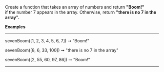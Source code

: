 Create a function that takes an array of numbers and return **"Boom!"** <br/>
if the number 7 appears in the array. Otherwise, return **"there is no 7 in the array".**

**Examples**

***
sevenBoom([1, 2, 3, 4, 5, 6, 7]) ➞ "Boom!"

sevenBoom([8, 6, 33, 100]) ➞ "there is no 7 in the array"

sevenBoom([2, 55, 60, 97, 86]) ➞ "Boom!"
***

